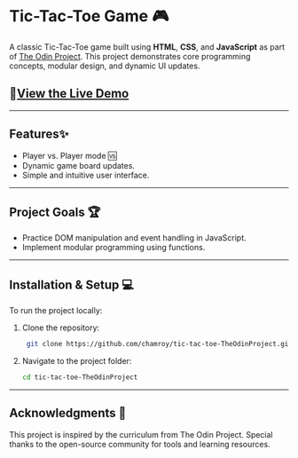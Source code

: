 # Tic-Tac-Toe Game 🎮

A classic Tic-Tac-Toe game built using **HTML**, **CSS**, and **JavaScript** as part of [The Odin Project](https://www.theodinproject.com/). This project demonstrates core programming concepts, modular design, and dynamic UI updates.

## 🚀[View the Live Demo]( https://chamroy.github.io/tic-tac-toe-TheOdinProject/)

---

## Features✨
- Player vs. Player mode 🆚
- Dynamic game board updates.
- Simple and intuitive user interface.

---

## Project Goals 🏆
- Practice DOM manipulation and event handling in JavaScript.
- Implement modular programming using functions.
  
---
## Installation & Setup 💻
To run the project locally:
1. Clone the repository:
   ``` bash
    git clone https://github.com/chamroy/tic-tac-toe-TheOdinProject.git
2. Navigate to the project folder:
    ```bash
    cd tic-tac-toe-TheOdinProject

  ---
  ## Acknowledgments 🙌
  This project is inspired by the curriculum from The Odin Project. Special thanks to the open-source community for tools and learning resources.
